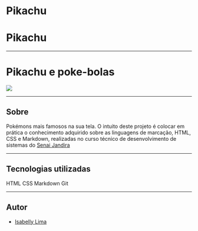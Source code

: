 # Pikachu

# Pikachu
---
# Pikachu e poke-bolas
![](./imgg/Captura%20de%20Tela%202024-10-02%20%C3%A0s%2013.51.33.png)

---

## Sobre 
 Pokémons mais famosos na sua tela. O intuito deste projeto é colocar em prática o conhecimento adquirido sobre as linguagens de marcação, HTML, CSS e Markdown, realizadas no curso técnico de desenvolvimento de sistemas do [Senai Jandira](https://sp.senai.br/unidade/jandira/)

 ___

## Tecnologias utilizadas

HTML
CSS
Markdown
Git
___

## Autor

 - [Isabelly Lima]()
